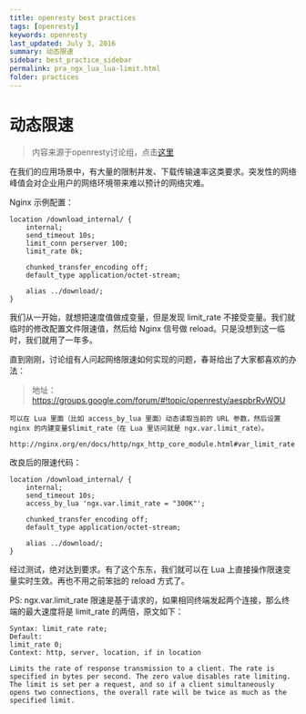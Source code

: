 ```yaml
---
title: openresty best practices
tags: [openresty]
keywords: openresty
last_updated: July 3, 2016
summary: 动态限速
sidebar: best_practice_sidebar
permalink: pra_ngx_lua_lua-limit.html
folder: practices
---
```

# 动态限速

> 内容来源于openresty讨论组，点击[这里](https://groups.google.com/forum/#!forum/openresty)

在我们的应用场景中，有大量的限制并发、下载传输速率这类要求。突发性的网络峰值会对企业用户的网络环境带来难以预计的网络灾难。

Nginx 示例配置：
```
location /download_internal/ {
    internal;
    send_timeout 10s;
    limit_conn perserver 100;
    limit_rate 0k;

    chunked_transfer_encoding off;
    default_type application/octet-stream;

    alias ../download/;
}
```

我们从一开始，就想把速度值做成变量，但是发现 limit_rate 不接受变量。我们就临时的修改配置文件限速值，然后给 Nginx 信号做 reload。只是没想到这一临时，我们就用了一年多。

直到刚刚，讨论组有人问起网络限速如何实现的问题，春哥给出了大家都喜欢的办法：

> 地址：https://groups.google.com/forum/#!topic/openresty/aespbrRvWOU

```
可以在 Lua 里面（比如 access_by_lua 里面）动态读取当前的 URL 参数，然后设置 nginx 的内建变量$limit_rate（在 Lua 里访问就是 ngx.var.limit_rate）。

http://nginx.org/en/docs/http/ngx_http_core_module.html#var_limit_rate
```

改良后的限速代码：

```
location /download_internal/ {
    internal;
    send_timeout 10s;
    access_by_lua 'ngx.var.limit_rate = "300K"';

    chunked_transfer_encoding off;
    default_type application/octet-stream;

    alias ../download/;
}
```

经过测试，绝对达到要求。有了这个东东，我们就可以在 Lua 上直接操作限速变量实时生效。再也不用之前笨拙的 reload 方式了。

PS: ngx.var.limit_rate 限速是基于请求的，如果相同终端发起两个连接，那么终端的最大速度将是 limit_rate 的两倍，原文如下：

```
Syntax: limit_rate rate;
Default:
limit_rate 0;
Context: http, server, location, if in location

Limits the rate of response transmission to a client. The rate is specified in bytes per second. The zero value disables rate limiting. The limit is set per a request, and so if a client simultaneously opens two connections, the overall rate will be twice as much as the specified limit.
```


